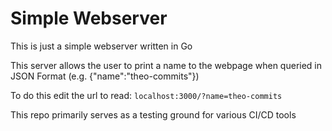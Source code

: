 # Simple Webserver
This is just a simple webserver written in Go

This server allows the user to print a name to the webpage when queried in JSON Format (e.g. {"name":"theo-commits"})

To do this edit the url to read: `localhost:3000/?name=theo-commits`

This repo primarily serves as a testing ground for various CI/CD tools 